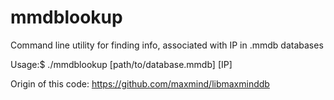 # mmdblookup
Command line utility for finding info, associated with IP in .mmdb databases

Usage:$ ./mmdblookup [path/to/database.mmdb] [IP]

Origin of this code: https://github.com/maxmind/libmaxminddb
